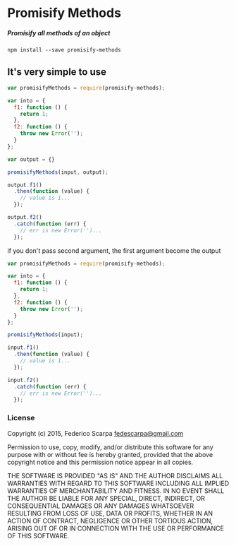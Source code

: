 Promisify Methods
=================
##### Promisify all methods of an object

```
npm install --save promisify-methods
```

## It's very simple to use

```js
var promisifyMethods = require(promisify-methods);

var into = {
  f1: function () {
    return 1;
  },
  f2: function () {
    throw new Error('');
  }
};

var output = {}

promisifyMethods(input, output);

output.f1()
  .then(function (value) {
    // value is 1...
  });

output.f2()
  .catch(function (err) {
    // err is new Error('')...
  });

```

if you don't pass second argument, the first argument become the output

```js
var promisifyMethods = require(promisify-methods);

var into = {
  f1: function () {
    return 1;
  },
  f2: function () {
    throw new Error('');
  }
};

promisifyMethods(input);

input.f1()
  .then(function (value) {
    // value is 1...
  });

input.f2()
  .catch(function (err) {
    // err is new Error('')...
  });

```


### License
Copyright (c) 2015, Federico Scarpa <fedescarpa@gmail.com>

Permission to use, copy, modify, and/or distribute this software for any purpose with or without fee is hereby granted, provided that the above copyright notice and this permission notice appear in all copies.

THE SOFTWARE IS PROVIDED "AS IS" AND THE AUTHOR DISCLAIMS ALL WARRANTIES WITH REGARD TO THIS SOFTWARE INCLUDING ALL IMPLIED WARRANTIES OF MERCHANTABILITY AND FITNESS. IN NO EVENT SHALL THE AUTHOR BE LIABLE FOR ANY SPECIAL, DIRECT, INDIRECT, OR CONSEQUENTIAL DAMAGES OR ANY DAMAGES WHATSOEVER RESULTING FROM LOSS OF USE, DATA OR PROFITS, WHETHER IN AN ACTION OF CONTRACT, NEGLIGENCE OR OTHER TORTIOUS ACTION, ARISING OUT OF OR IN CONNECTION WITH THE USE OR PERFORMANCE OF THIS SOFTWARE.
